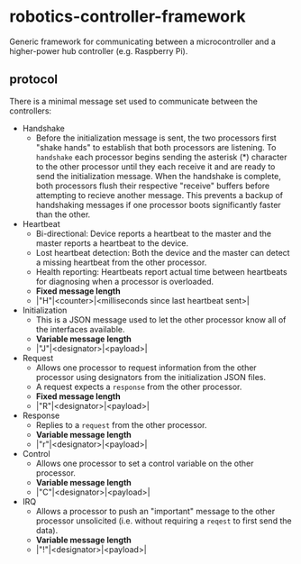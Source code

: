 # robotics-controller-framework

Generic framework for communicating between a microcontroller and a higher-power hub controller (e.g. Raspberry Pi).


## protocol

There is a minimal message set used to communicate between the controllers:
* Handshake
    * Before the initialization message is sent, the two processors first "shake hands" to establish that both processors are listening. To `handshake` each processor begins sending the asterisk (\*) character to the other processor until they each receive it and are ready to send the initialization message. When the handshake is complete, both processors flush their respective "receive" buffers before attempting to recieve another message. This prevents a backup of handshaking messages if one processor boots significantly faster than the other.
* Heartbeat
    * Bi-directional: Device reports a heartbeat to the master and the master reports a heartbeat to the device.
    * Lost heartbeat detection: Both the device and the master can detect a missing heartbeat from the other processor.
    * Health reporting: Heartbeats report actual time between heartbeats for diagnosing when a processor is overloaded.
    * **Fixed message length**
    * |"H"|\<counter>|\<milliseconds since last heartbeat sent>|
* Initialization
    * This is a JSON message used to let the other processor know all of the interfaces available.
    * **Variable message length**
    * |"J"|\<designator>|\<payload>|
* Request
    * Allows one processor to request information from the other processor using designators from the initialization JSON files.
    * A request expects a `response` from the other processor.
    * **Fixed message length**
    * |"R"|\<designator>|\<payload>|
* Response
    * Replies to a `request` from the other processor.
    * **Variable message length**
    * |"r"|\<designator>|\<payload>|
* Control
    * Allows one processor to set a control variable on the other processor.
    * **Variable message length**
    * |"C"|\<designator>|\<payload>|
* IRQ
    * Allows a processor to push an "important" message to the other processor unsolicited (i.e. without requiring a `reqest` to first send the data).
    * **Variable message length**
    * |"!"|\<designator>|\<payload>|
